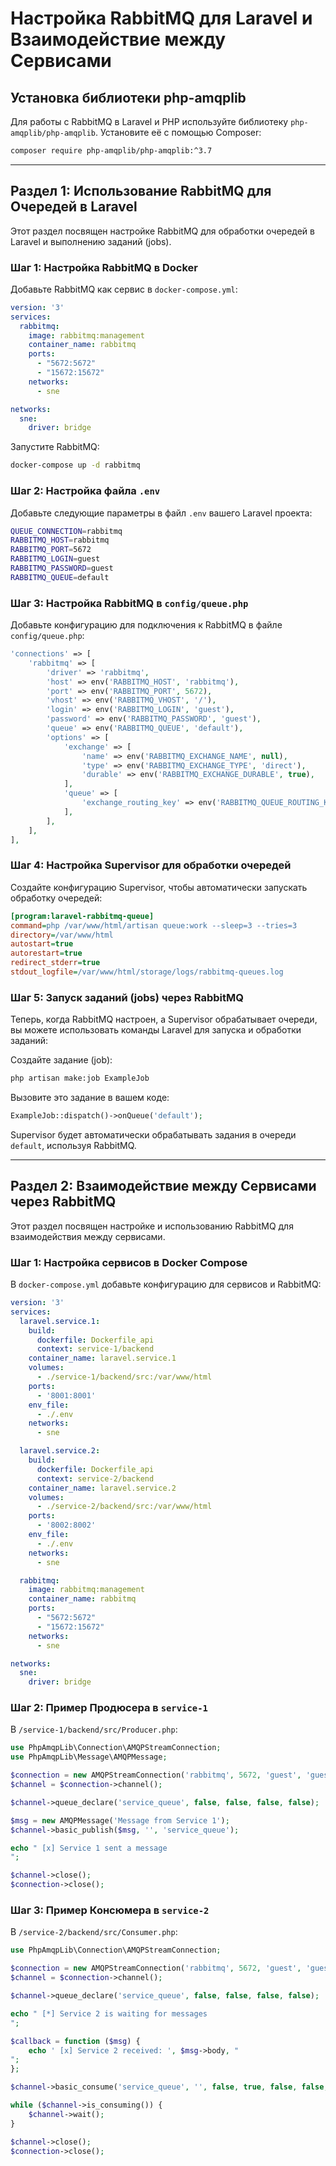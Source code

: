 
# Настройка RabbitMQ для Laravel и Взаимодействие между Сервисами

## Установка библиотеки php-amqplib

Для работы с RabbitMQ в Laravel и PHP используйте библиотеку `php-amqplib/php-amqplib`. Установите её с помощью Composer:

```bash
composer require php-amqplib/php-amqplib:^3.7
```

---

## Раздел 1: Использование RabbitMQ для Очередей в Laravel

Этот раздел посвящен настройке RabbitMQ для обработки очередей в Laravel и выполнению заданий (jobs).

### Шаг 1: Настройка RabbitMQ в Docker

Добавьте RabbitMQ как сервис в `docker-compose.yml`:

```yaml
version: '3'
services:
  rabbitmq:
    image: rabbitmq:management
    container_name: rabbitmq
    ports:
      - "5672:5672"
      - "15672:15672"
    networks:
      - sne

networks:
  sne:
    driver: bridge
```

Запустите RabbitMQ:

```bash
docker-compose up -d rabbitmq
```

### Шаг 2: Настройка файла `.env`

Добавьте следующие параметры в файл `.env` вашего Laravel проекта:

```bash
QUEUE_CONNECTION=rabbitmq
RABBITMQ_HOST=rabbitmq
RABBITMQ_PORT=5672
RABBITMQ_LOGIN=guest
RABBITMQ_PASSWORD=guest
RABBITMQ_QUEUE=default
```

### Шаг 3: Настройка RabbitMQ в `config/queue.php`

Добавьте конфигурацию для подключения к RabbitMQ в файле `config/queue.php`:

```php
'connections' => [
    'rabbitmq' => [
        'driver' => 'rabbitmq',
        'host' => env('RABBITMQ_HOST', 'rabbitmq'),
        'port' => env('RABBITMQ_PORT', 5672),
        'vhost' => env('RABBITMQ_VHOST', '/'),
        'login' => env('RABBITMQ_LOGIN', 'guest'),
        'password' => env('RABBITMQ_PASSWORD', 'guest'),
        'queue' => env('RABBITMQ_QUEUE', 'default'),
        'options' => [
            'exchange' => [
                'name' => env('RABBITMQ_EXCHANGE_NAME', null),
                'type' => env('RABBITMQ_EXCHANGE_TYPE', 'direct'),
                'durable' => env('RABBITMQ_EXCHANGE_DURABLE', true),
            ],
            'queue' => [
                'exchange_routing_key' => env('RABBITMQ_QUEUE_ROUTING_KEY', null),
            ],
        ],
    ],
],
```

### Шаг 4: Настройка Supervisor для обработки очередей

Создайте конфигурацию Supervisor, чтобы автоматически запускать обработку очередей:

```ini
[program:laravel-rabbitmq-queue]
command=php /var/www/html/artisan queue:work --sleep=3 --tries=3
directory=/var/www/html
autostart=true
autorestart=true
redirect_stderr=true
stdout_logfile=/var/www/html/storage/logs/rabbitmq-queues.log
```

### Шаг 5: Запуск заданий (jobs) через RabbitMQ

Теперь, когда RabbitMQ настроен, а Supervisor обрабатывает очереди, вы можете использовать команды Laravel для запуска и обработки заданий:

Создайте задание (job):

```bash
php artisan make:job ExampleJob
```

Вызовите это задание в вашем коде:

```php
ExampleJob::dispatch()->onQueue('default');
```

Supervisor будет автоматически обрабатывать задания в очереди `default`, используя RabbitMQ.

---

## Раздел 2: Взаимодействие между Сервисами через RabbitMQ

Этот раздел посвящен настройке и использованию RabbitMQ для взаимодействия между сервисами.

### Шаг 1: Настройка сервисов в Docker Compose

В `docker-compose.yml` добавьте конфигурацию для сервисов и RabbitMQ:

```yaml
version: '3'
services:
  laravel.service.1:
    build:
      dockerfile: Dockerfile_api
      context: service-1/backend
    container_name: laravel.service.1
    volumes:
      - ./service-1/backend/src:/var/www/html
    ports:
      - '8001:8001'
    env_file:
      - ./.env
    networks:
      - sne

  laravel.service.2:
    build:
      dockerfile: Dockerfile_api
      context: service-2/backend
    container_name: laravel.service.2
    volumes:
      - ./service-2/backend/src:/var/www/html
    ports:
      - '8002:8002'
    env_file:
      - ./.env
    networks:
      - sne

  rabbitmq:
    image: rabbitmq:management
    container_name: rabbitmq
    ports:
      - "5672:5672"
      - "15672:15672"
    networks:
      - sne

networks:
  sne:
    driver: bridge
```

### Шаг 2: Пример Продюсера в `service-1`

В `/service-1/backend/src/Producer.php`:

```php
use PhpAmqpLib\Connection\AMQPStreamConnection;
use PhpAmqpLib\Message\AMQPMessage;

$connection = new AMQPStreamConnection('rabbitmq', 5672, 'guest', 'guest');
$channel = $connection->channel();

$channel->queue_declare('service_queue', false, false, false, false);

$msg = new AMQPMessage('Message from Service 1');
$channel->basic_publish($msg, '', 'service_queue');

echo " [x] Service 1 sent a message
";

$channel->close();
$connection->close();
```

### Шаг 3: Пример Консюмера в `service-2`

В `/service-2/backend/src/Consumer.php`:

```php
use PhpAmqpLib\Connection\AMQPStreamConnection;

$connection = new AMQPStreamConnection('rabbitmq', 5672, 'guest', 'guest');
$channel = $connection->channel();

$channel->queue_declare('service_queue', false, false, false, false);

echo " [*] Service 2 is waiting for messages
";

$callback = function ($msg) {
    echo ' [x] Service 2 received: ', $msg->body, "
";
};

$channel->basic_consume('service_queue', '', false, true, false, false, $callback);

while ($channel->is_consuming()) {
    $channel->wait();
}

$channel->close();
$connection->close();
```